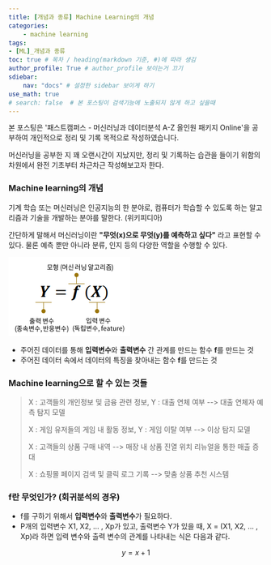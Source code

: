 ```yaml
---
title: [개념과 종류] Machine Learning의 개념
categories:	
    - machine learning
tags: 
- [ML]_개념과 종류
toc: true # 목차 / heading(markdown 기준, #)에 따라 생김
author_profile: True # author_profile 보이는거 끄기
sdiebar:
    nav: "docs" # 설정한 sidebar 보이게 하기
use_math: true
# search: false  # 본 포스팅이 검색기능에 노출되지 않게 하고 싶을때
---
```






본 포스팅은 '패스트캠퍼스 - 머신러닝과 데이터분석 A-Z 올인원 패키지 Online'을 공부하여 개인적으로 정리 및 기록 목적으로 작성하였습니다.



머신러닝을 공부한 지 꽤 오랜시간이 지났지만, 정리 및 기록하는 습관을 들이기 위함의 차원에서 완전 기초부터 차근차근 작성해보고자 한다.



### Machine learning의 개념

기계 학습 또는 머신러닝은 인공지능의 한 분야로, 컴퓨터가 학습할 수 있도록 하는 알고리즘과 기술을 개발하는 분야를 말한다. (위키피디아)

간단하게 말해서 머신러닝이란  **"무엇(x)으로 무엇(y)를 예측하고 싶다"** 라고 표현할 수 있다. 물론 예측 뿐만 아니라 분류, 인지 등의 다양한 역할을 수행할 수 있다.

![image-20220807150026888](../assets/images/2022-08-07-start_concept_1/image-20220807150026888.png)

- 주어진 데이터를 통해 **입력변수**와 **출력변수** 간 관계를 만드는 함수 **f**를 만드는 것
- 주어진 데이터 속에서 데이터의 특징을 찾아내는 함수 **f**를 만드는 것



### Machine learning으로 할 수 있는 것들

> X : 고객들의 개인정보 및 금융 관련 정보, Y : 대출 연체 여부 --> 대출 연체자 예측 탐지 모델
>
> X : 게임 유저들의 게임 내 활동 정보, Y : 게임 이탈 여부 --> 이상 탐지 모델
>
> X : 고객들의 상품 구매 내역 --> 매장 내 상품 진열 위치 리뉴얼을 통한 매출 증대
>
> X : 쇼핑몰 페이지 검색 및 클릭 로그 기록 --> 맞춤 상품 추천 시스템



### f란 무엇인가? (회귀분석의 경우)

- f를 구하기 위해서 **입력변수**와 **출력변수**가 필요하다.
- P개의 입력변수 X1, X2, ... , Xp가 있고, 출력변수 Y가 있을 때, X = (X1, X2, ... , Xp)라 하면 입력 변수와 출력 변수의 관계를 나타내는 식은 다음과 같다.

$$
y=x+1
$$

